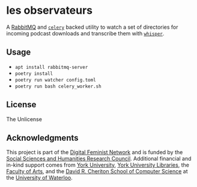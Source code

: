 # les observateurs

A [RabbitMQ](https://www.rabbitmq.com/) and [`celery`](https://github.com/celery/celery) backed utility to watch a set of directories for incoming podcast downloads and transcribe them with [`whisper`](https://github.com/openai/whisper).

## Usage

* `apt install rabbitmq-server`
* `poetry install`
* `poetry run watcher config.toml`
* `poetry run bash celery_worker.sh`

## License

The Unlicense

## Acknowledgments

This project is part of the [Digital Feminist Network](https://digfemnet.org/) and is funded by the [Social Sciences and Humanities Research Council](https://www.sshrc-crsh.gc.ca/). Additional financial and in-kind support comes from [York University](https://www.yorku.ca/), [York University Libraries](https://www.library.yorku.ca/web/), the [Faculty of Arts](https://uwaterloo.ca/arts/), and the [David R. Cheriton School of Computer Science](https://cs.uwaterloo.ca/) at the [University of Waterloo](https://uwaterloo.ca/).
